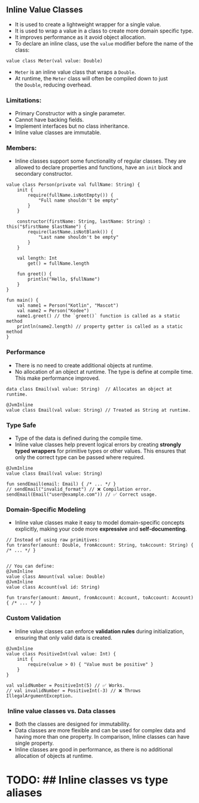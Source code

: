 
## Inline Value Classes
- It is used to create a lightweight wrapper for a single value.
- It is used to wrap a value in a class to create more domain specific type.
- It improves performance as it avoid object allocation.
- To declare an inline class, use the `value` modifier before the name of the class:
```
value class Meter(val value: Double)
```
- `Meter` is an inline value class that wraps a `Double`.
- At runtime, the `Meter` class will often be compiled down to just the `Double`, reducing overhead.

### Limitations:
- Primary Constructor with a single parameter.
- Cannot have backing fields.
- Implement interfaces but no class inheritance.
- Inline value classes are immutable.

### Members:
- Inline classes support some functionality of regular classes. They are allowed to declare properties and functions, have an `init` block and secondary constructor.
```
value class Person(private val fullName: String) {
    init {
        require(fullName.isNotEmpty()) {
            "Full name shouldn't be empty"
        }
    }

    constructor(firstName: String, lastName: String) : this("$firstName $lastName") {
        require(lastName.isNotBlank()) {
            "Last name shouldn't be empty"
        }
    }

    val length: Int
        get() = fullName.length

    fun greet() {
        println("Hello, $fullName")
    }
}

fun main() {
    val name1 = Person("Kotlin", "Mascot")
    val name2 = Person("Kodee")
    name1.greet() // the `greet()` function is called as a static method
    println(name2.length) // property getter is called as a static method
}
```

### Performance
- There is no need to create additional objects at runtime. 
- No allocation of an object at runtime. The type is define at compile time. This make performance improved.
```
data class Email(val value: String)  // Allocates an object at runtime.

@JvmInline
value class Email(val value: String) // Treated as String at runtime.
```

### Type Safe
- Type of the data is defined during the compile time.
- Inline value classes help prevent logical errors by creating **strongly typed wrappers** for primitive types or other values. This ensures that only the correct type can be passed where required.
```
@JvmInline
value class Email(val value: String)

fun sendEmail(email: Email) { /* ... */ }
// sendEmail("invalid_format") // ❌ Compilation error.
sendEmail(Email("user@example.com")) // ✅ Correct usage.
```

### Domain-Specific Modeling
- Inline value classes make it easy to model domain-specific concepts explicitly, making your code more **expressive** and **self-documenting**.
```
// Instead of using raw primitives:
fun transfer(amount: Double, fromAccount: String, toAccount: String) { /* ... */ }


// You can define:
@JvmInline
value class Amount(val value: Double)
@JvmInline
value class Account(val id: String)

fun transfer(amount: Amount, fromAccount: Account, toAccount: Account) { /* ... */ }
```

### Custom Validation
- Inline value classes can enforce **validation rules** during initialization, ensuring that only valid data is created.
```
@JvmInline
value class PositiveInt(val value: Int) {
    init {
        require(value > 0) { "Value must be positive" }
    }
}

val validNumber = PositiveInt(5) // ✅ Works.
// val invalidNumber = PositiveInt(-3) // ❌ Throws IllegalArgumentException.
```

###  Inline value classes vs. Data classes
- Both the classes are designed for immutability.
- Data classes are more flexible and can be used for complex data and having more than one property. In comparison, Inline classes can have single property.
- Inline classes are good in performance, as there is no additional allocation of objects at runtime.

# TODO: ## Inline classes vs type aliases﻿